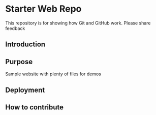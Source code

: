 # Starter Web Repo

This repository is for showing how Git and GitHub work. Please share feedback

## Introduction
## Purpose

Sample website with plenty of files for demos

## Deployment

## How to contribute